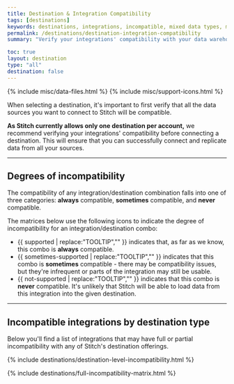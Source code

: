 ```yaml
---
title: Destination & Integration Compatibility
tags: [destinations]
keywords: destinations, integrations, incompatible, mixed data types, multiple data types, compatibility, compatible
permalink: /destinations/destination-integration-compatibility
summary: "Verify your integrations' compatibility with your data warehouse."

toc: true
layout: destination
type: "all"
destination: false
---
```

{% include misc/data-files.html %}
{% include misc/support-icons.html %}

When selecting a destination, it's important to first verify that all the data sources you want to connect to Stitch will be compatible. 

**As Stitch currently allows only one destination per account,** we recommend verifying your integrations' compatibility before connecting a destination. This will ensure that you can successfully connect and replicate data from all your sources.

---

## Degrees of incompatibility

The compatibility of any integration/destination combination falls into one of three categories: **always** compatible, **sometimes** compatible, and **never** compatible.

The matrices below use the following icons to indicate the degree of incompatibility for an integration/destination combo:

- {{ supported | replace:"TOOLTIP","" }} indicates that, as far as we know, this combo is **always** compatible.
- {{ sometimes-supported | replace:"TOOLTIP","" }} indicates that this combo is **sometimes** compatible - there may be compatibility issues, but they're infrequent or parts of the integration may still be usable.
- {{ not-supported | replace:"TOOLTIP","" }} indicates that this combo is **never** compatible. It's unlikely that Stitch will be able to load data from this integration into the given destination.

---

## Incompatible integrations by destination type

Below you'll find a list of integrations that may have full or partial incompatibility with any of Stitch's destination offerings.

{% include destinations/destination-level-incompatibility.html %}

{% include destinations/full-incompatibility-matrix.html %}